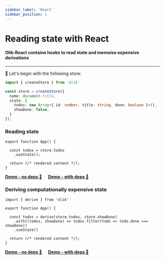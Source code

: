 ```yaml
---
sidebar_label: 'React'
sidebar_position: 1
---
```


# Reading state with React

#### Olik-React contains hooks to read state and memoise expensive derivations  

---

🥚 Let's begin with the following store:
```ts
import { createStore } from 'olik'

const store = createStore({
  name: document.title,
  state: {
    todos: new Array<{ id: number, title: string, done: boolean }>(),
    showDone: false,
  }
});
```

### Reading state
```tsx
export function App() {

  const todos = store.todos
    .useState();

  return (/* rendered content */);
}
```
[**Demo - no deps 🥚**](https://codesandbox.io/s/olik-react-usestate-hook-d3z0y?file=/src/App.tsx) &nbsp;&nbsp;&nbsp; [**Demo - with deps 🥚**](https://codesandbox.io/s/olik-react-usestate-with-deps-7pf9d?file=/src/App.tsx)

### Deriving computationally expensive state
```tsx
import { derive } from 'olik'

export function App() {
  
  const todos = derive(store.todos, store.showDone)
    .with((todos, showDone) => todos.filter(todo => todo.done === showDone))
    .useState()

  return (/* rendered content */);
}
```

[**Demo - no deps 🥚**](https://codesandbox.io/s/olik-react-derivefrom-jv9dd?file=/src/App.tsx) &nbsp;&nbsp;&nbsp; [**Demo - with deps 🥚**](https://codesandbox.io/s/olik-react-derivefrom-with-deps-z7x4i?file=/src/App.tsx)

